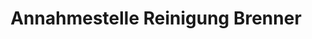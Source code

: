 ---
title: "Annahmestelle Reinigung Brenner"
url: /hirrlingen/annahmestelle-reinigung-brenner/
shop: Wäscherei
---